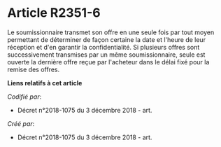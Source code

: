 # Article R2351-6

Le soumissionnaire transmet son offre en une seule fois par tout moyen permettant de déterminer de façon certaine la date et
l'heure de leur réception et d'en garantir la confidentialité. Si plusieurs offres sont successivement transmises par un même
soumissionnaire, seule est ouverte la dernière offre reçue par l'acheteur dans le délai fixé pour la remise des offres.

**Liens relatifs à cet article**

_Codifié par_:

  - Décret n°2018-1075 du 3 décembre 2018 - art.

_Créé par_:

  - Décret n°2018-1075 du 3 décembre 2018 - art.
